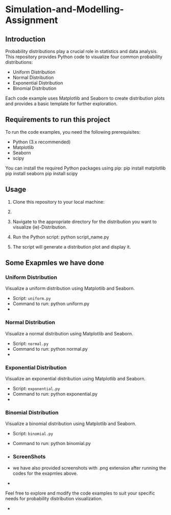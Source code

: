 # Simulation-and-Modelling-Assignment

## Introduction

Probability distributions play a crucial role in statistics and data analysis. This repository provides Python code to visualize four common probability distributions:
- Uniform Distribution
- Normal Distribution
- Exponential Distribution
- Binomial Distribution

Each code example uses Matplotlib and Seaborn to create distribution plots and provides a basic template for further exploration.
## Requirements to run this project

To run the code examples, you need the following prerequisites:
- Python (3.x recommended)
- Matplotlib
- Seaborn
- scipy

You can install the required Python packages using pip:
 pip install matplotlib
 pip install seaborn
 pip install scipy
 
## Usage

1. Clone this repository to your local machine:
2. 
2. Navigate to the appropriate directory for the distribution you want to visualize (ie)-Distribution.

3. Run the Python script: python script_name.py

4. The script will generate a distribution plot and display it.

## Some Exapmles we have done 

### Uniform Distribution

Visualize a uniform distribution using Matplotlib and Seaborn.

- Script: `uniform.py`
- Command to run:  python uniform.py
- 
### Normal Distribution

Visualize a normal distribution using Matplotlib and Seaborn.

- Script: `normal.py`
- Command to run: python normal.py
- 
### Exponential Distribution

Visualize an exponential distribution using Matplotlib and Seaborn.

- Script: `exponential.py`
- Command to run: python exponential.py
- 
### Binomial Distribution

Visualize a binomial distribution using Matplotlib and Seaborn.

- Script: `binomial.py`
- Command to run: python binomial.py

- ### ScreenShots
- we have also provided screenshots with .png extension after running the codes for the exapmles above.
- 
Feel free to explore and modify the code examples to suit your specific needs for probability distribution visualization.

- 



